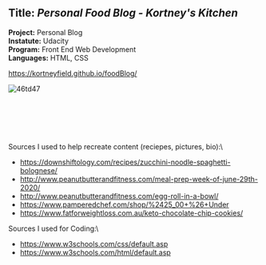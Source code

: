 ## **Title:** *Personal Food Blog - Kortney's Kitchen*

**Project:** Personal Blog\
**Instatute:** Udacity\
**Program:** Front End Web Development\
**Languages:** HTML, CSS

https://kortneyfield.github.io/foodBlog/

![46td47](https://user-images.githubusercontent.com/44532353/86146961-72c09e00-babe-11ea-930a-7fd221eb11c4.gif)

\
\
\
\
\
Sources I used to help recreate content (reciepes, pictures, bio):\
- https://downshiftology.com/recipes/zucchini-noodle-spaghetti-bolognese/
- http://www.peanutbutterandfitness.com/meal-prep-week-of-june-29th-2020/
- http://www.peanutbutterandfitness.com/egg-roll-in-a-bowl/
- https://www.pamperedchef.com/shop/%2425_00+%26+Under
- https://www.fatforweightloss.com.au/keto-chocolate-chip-cookies/

Sources I used for Coding:\
- https://www.w3schools.com/css/default.asp
- https://www.w3schools.com/html/default.asp
  
